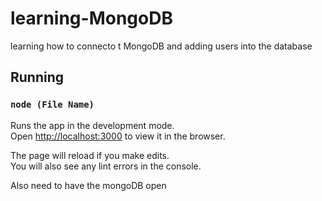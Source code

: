 # learning-MongoDB
learning how to connecto t MongoDB and adding users into the database

## Running

### `node (File Name)`

Runs the app in the development mode.<br>
Open [http://localhost:3000](http://localhost:3000) to view it in the browser.<br>

The page will reload if you make edits.<br>
You will also see any lint errors in the console.

Also need to have the mongoDB open
